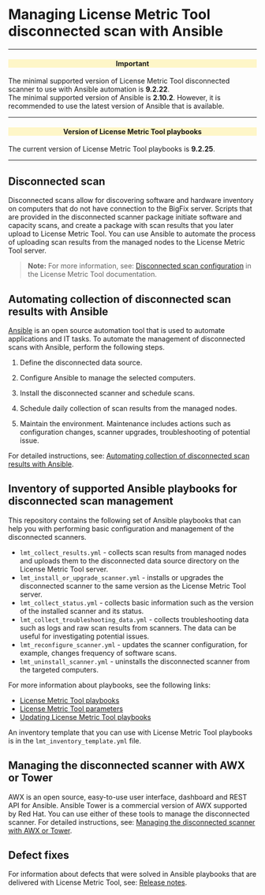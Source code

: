 # Managing License Metric Tool disconnected scan with Ansible

---
<div style="text-align: center;"><h4 style="background-color: #fef6c8;">Important</h4></div>

The minimal supported version of License Metric Tool disconnected scanner to use with Ansible automation is **9.2.22**.<br>
The minimal supported version of Ansible is **2.10.2**. However, it is recommended to use the latest version of Ansible that is available.

---
<div style="text-align: center;"><h4 style="background-color: #fef6c8;">Version of License Metric Tool playbooks</h4></div>

The current version of License Metric Tool playbooks is **9.2.25**.

---

## Disconnected scan

Disconnected scans allow for discovering software and hardware inventory on computers that do not have connection to the BigFix server. Scripts that are provided in the disconnected scanner package initiate software and capacity scans, and create a package with scan results that you later upload to License Metric Tool.
You can use Ansible to automate the process of uploading scan results from the managed nodes to the License Metric Tool server.

>**Note:** For more information, see: [Disconnected scan configuration](http://ibm.biz/disconnected_scan_config) in the License Metric Tool documentation.

## Automating collection of disconnected scan results with Ansible 

[Ansible](https://docs.ansible.com/ansible/latest/index.html#about-ansible) is an open source automation tool that is used to automate applications and IT tasks. To automate the management of disconnected scans with Ansible, perform the following steps.


1. Define the disconnected data source.

2. Configure Ansible to manage the selected computers.

3. Install the disconnected scanner and schedule scans.

4. Schedule daily collection of scan results from the managed nodes.

5. Maintain the environment. Maintenance includes actions such as configuration changes, scanner upgrades, troubleshooting of potential issue.

For detailed instructions, see: [Automating collection of disconnected scan results with Ansible](docs/doc_automating_with_ansible.md).

## Inventory of supported Ansible playbooks for disconnected scan management 

This repository contains the following set of Ansible playbooks that can help you with performing basic configuration and management of the disconnected scanners. 
- `lmt_collect_results.yml` - collects scan results from managed nodes and uploads them to the disconnected data source directory on the License Metric Tool server.
- `lmt_install_or_upgrade_scanner.yml` - installs or upgrades the disconnected scanner to the same version as the License Metric Tool server.
- `lmt_collect_status.yml` - collects basic information such as the version of the installed scanner and its status.
- `lmt_collect_troubleshooting_data.yml` - collects troubleshooting data such as logs and raw scan results from scanners. The data can be useful for investigating potential issues.
- `lmt_reconfigure_scanner.yml` - updates the scanner configuration, for example, changes frequency of software scans.
- `lmt_uninstall_scanner.yml` - uninstalls the disconnected scanner from the targeted computers.

For more information about playbooks, see the following links:
- [License Metric Tool playbooks](docs/doc_playbooks_list.md)
- [License Metric Tool parameters](docs/doc_lmt_parameters.md)
- [Updating License Metric Tool playbooks](docs/doc_updating_lmt_playbooks.md) 

An inventory template that you can use with License Metric Tool playbooks is in the `lmt_inventory_template.yml` file. 

## Managing the disconnected scanner with AWX or Tower

AWX is an open source, easy-to-use user interface, dashboard and REST API for Ansible. Ansible Tower is a commercial version of AWX supported by Red Hat.
You can use either of these tools to manage the disconnected scanner. For detailed instructions, see:  [Managing the disconnected scanner with AWX or Tower](docs/doc_automating_with_awx_tower.md).

## Defect fixes
 
 For information about defects that were solved in Ansible playbooks that are delivered with License Metric Tool, see: [Release notes](docs/release_notes.md).


